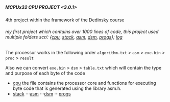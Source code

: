 ##### MCPUx32 CPU PROJECT <3.0.1> 

 4th project within the framework of the Dedinsky course

 ###### my first project which contains over 1000 lines of code, this project used multiple folders scr/: {[cpu](https://github.com/MoonXCode/MCPUx32/tree/main/scr/cpu), [stack](https://github.com/MoonXCode/MCPUx32/tree/main/scr/stack), [asm](https://github.com/MoonXCode/MCPUx32/tree/main/scr/asm), [dsm](https://github.com/MoonXCode/MCPUx32/tree/main/scr/dsm), [progs](https://github.com/MoonXCode/MCPUx32/tree/main/scr/PROGS)}; [log](https://github.com/MoonXCode/MCPUx32/tree/main/log)

 The processor works in the following order `algorithm.txt` > `asm` > `exe.bin` > `proc` > `result`

 Also we can convert `exe.bin` > `dsm` > `table.txt` which will contain the type and purpose of each byte of the code

* [cpu](https://github.com/MoonXCode/MCPUx32/tree/main/scr/cpu) the file contains the processor core and functions for executing byte code that is generated using the library asm.h.
* [stack](https://github.com/MoonXCode/MCPUx32/tree/main/scr/stack)
⋅⋅⋅[asm](https://github.com/MoonXCode/MCPUx32/tree/main/scr/asm)
⋅⋅⋅[dsm](https://github.com/MoonXCode/MCPUx32/tree/main/scr/dsm) 
⋅⋅⋅[progs](https://github.com/MoonXCode/MCPUx32/tree/main/scr/PROGS)

